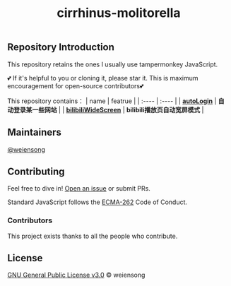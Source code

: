 <h1 align="center">cirrhinus-molitorella</h1>

<p align="center">
    <img src="https://img.shields.io/badge/JavaScript-blue" alt=""> 
</p>




## Repository Introduction

This repository retains the ones I usually use tampermonkey JavaScript.  
  
💕 If it's helpful to you or cloning it, please star it. This is maximum encouragement for open-source contributors💕

This repository contains：
|  name | featrue |
| :---- | :---- | 
| **[autoLogin](https://github.com/weiensong/cirrhinus-molitorella/blob/main/script/autoLogin.js)** | **自动登录某一些网站** | 
| **[bilibiliWideScreen](https://github.com/weiensong/cirrhinus-molitorella/blob/main/script/bilibiliWideScreen.js)** | **bilibili播放页自动宽屏模式** | 


## Maintainers

[@weiensong](https://github.com/weiensong)

## Contributing


Feel free to dive in! [Open an issue](https://github.com/weiensong/cirrhinus-molitorella/issues) or submit PRs.

Standard JavaScript follows the [ECMA-262](https://www.ecma-international.org/publications-and-standards/standards/ecma-262/) Code of Conduct.


### Contributors

This project exists thanks to all the people who contribute.

## License

[GNU General Public License v3.0](https://github.com/weiensong/cirrhinus-molitorella/blob/main/LICENSE) © weiensong
